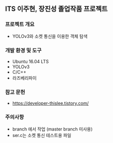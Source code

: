 ## ITS 이주현, 장진성 졸업작품 프로젝트

### 프로젝트 개요
 - YOLOv3와 소켓 통신을 이용한 객체 탐색

### 개발 환경 및 도구
 - Ubuntu 16.04 LTS
 - YOLOv3
 - C/C++
 - 라즈베리파이


### 참고 문헌
 - https://developer-thislee.tistory.com/

### 주의사항
 - branch <ju>에서 작업 (master branch 미사용)
 - ser.c는 소켓 통신 테스트용 파일
